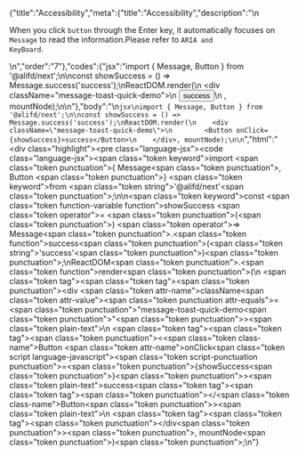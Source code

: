 {"title":"Accessibility","meta":{"title":"Accessibility","description":"\n<p>When you click <code>button</code> through the Enter key, it automatically focuses on <code>Message</code> to read the information.Please refer to <code>ARIA and KeyBoard</code>.</p>\n","order":"7"},"codes":{"jsx":"import { Message, Button } from '@alifd/next';\n\nconst showSuccess = () => Message.success('success');\nReactDOM.render(\n    <div className=\"message-toast-quick-demo\">\n        <Button onClick={showSuccess}>success</Button>\n    </div>, mountNode);\n\n"},"body":"\n````jsx\nimport { Message, Button } from '@alifd/next';\n\nconst showSuccess = () => Message.success('success');\nReactDOM.render(\n    <div className=\"message-toast-quick-demo\">\n        <Button onClick={showSuccess}>success</Button>\n    </div>, mountNode);\n\n````","html":"<script>(function(){'use strict';\n\nvar _next = require('@alifd/next');\n\nvar showSuccess = function showSuccess() {\n    return _next.Message.success('success');\n};\nReactDOM.render(React.createElement(\n    'div',\n    { className: 'message-toast-quick-demo' },\n    React.createElement(\n        _next.Button,\n        { onClick: showSuccess },\n        'success'\n    )\n), mountNode);})()</script><div class=\"highlight\"><pre class=\"language-jsx\"><code class=\"language-jsx\"><span class=\"token keyword\">import</span> <span class=\"token punctuation\">{</span> Message<span class=\"token punctuation\">,</span> Button <span class=\"token punctuation\">}</span> <span class=\"token keyword\">from</span> <span class=\"token string\">'@alifd/next'</span><span class=\"token punctuation\">;</span>\n\n<span class=\"token keyword\">const</span> <span class=\"token function-variable function\">showSuccess</span> <span class=\"token operator\">=</span> <span class=\"token punctuation\">(</span><span class=\"token punctuation\">)</span> <span class=\"token operator\">=></span> Message<span class=\"token punctuation\">.</span><span class=\"token function\">success</span><span class=\"token punctuation\">(</span><span class=\"token string\">'success'</span><span class=\"token punctuation\">)</span><span class=\"token punctuation\">;</span>\nReactDOM<span class=\"token punctuation\">.</span><span class=\"token function\">render</span><span class=\"token punctuation\">(</span>\n    <span class=\"token tag\"><span class=\"token tag\"><span class=\"token punctuation\">&lt;</span>div</span> <span class=\"token attr-name\">className</span><span class=\"token attr-value\"><span class=\"token punctuation attr-equals\">=</span><span class=\"token punctuation\">\"</span>message-toast-quick-demo<span class=\"token punctuation\">\"</span></span><span class=\"token punctuation\">></span></span><span class=\"token plain-text\">\n        </span><span class=\"token tag\"><span class=\"token tag\"><span class=\"token punctuation\">&lt;</span><span class=\"token class-name\">Button</span></span> <span class=\"token attr-name\">onClick</span><span class=\"token script language-javascript\"><span class=\"token script-punctuation punctuation\">=</span><span class=\"token punctuation\">{</span>showSuccess<span class=\"token punctuation\">}</span></span><span class=\"token punctuation\">></span></span><span class=\"token plain-text\">success</span><span class=\"token tag\"><span class=\"token tag\"><span class=\"token punctuation\">&lt;/</span><span class=\"token class-name\">Button</span></span><span class=\"token punctuation\">></span></span><span class=\"token plain-text\">\n    </span><span class=\"token tag\"><span class=\"token tag\"><span class=\"token punctuation\">&lt;/</span>div</span><span class=\"token punctuation\">></span></span><span class=\"token punctuation\">,</span> mountNode<span class=\"token punctuation\">)</span><span class=\"token punctuation\">;</span>\n</code></pre></div>"}